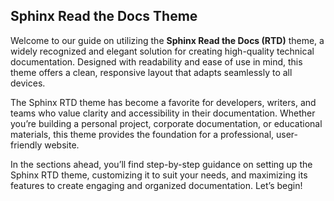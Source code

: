 ## Sphinx Read the Docs Theme

Welcome to our guide on utilizing the **Sphinx Read the Docs (RTD)** theme, a widely recognized and elegant solution for creating high-quality technical documentation. Designed with readability and ease of use in mind, this theme offers a clean, responsive layout that adapts seamlessly to all devices.

The Sphinx RTD theme has become a favorite for developers, writers, and teams who value clarity and accessibility in their documentation. Whether you’re building a personal project, corporate documentation, or educational materials, this theme provides the foundation for a professional, user-friendly website.

In the sections ahead, you’ll find step-by-step guidance on setting up the Sphinx RTD theme, customizing it to suit your needs, and maximizing its features to create engaging and organized documentation. Let’s begin!
